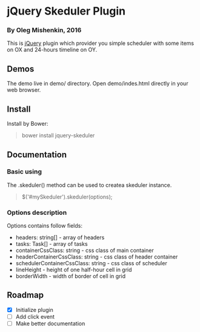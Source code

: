 jQuery Skeduler Plugin
======================
### By Oleg Mishenkin, 2016

This is [jQuery](http://jquery.com) plugin which provider you simple 
scheduler with some items on OX and 24-hours timeline on OY.

Demos
-----

The demo live in demo/ directory. Open demo/indes.html directly in your web browser.

Install
-------

Install by Bower:
  > bower install jquery-skeduler

Documentation
-------------
### Basic using

The .skeduler() method can be used to createa skeduler instance.
  > $('#mySkeduler').skeduler(options);

### Options description
Options contains follow fields:
  * headers: string[] - array of headers
  * tasks: Task[] - array of tasks
  * containerCssClass: string - css class of main container
  * headerContainerCssClass: string - css class of header container
  * schedulerContainerCssClass: string - css class of scheduler
  * lineHeight - height of one half-hour cell in grid
  * borderWidth - width of border of cell in grid

Roadmap
-------
* [x] Initialize plugin
* [ ] Add click event
* [ ] Make better documentation
